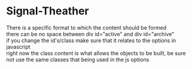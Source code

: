 Signal-Theather
===============
  There is a specific format to which the content should be formed<br>
  		there can be no space between div id="active" and div id="archive"<br>
  		if you change the id's/class make sure that it relates to the options in javascript<br>
      right now the class content is what allows the objects to be built, be sure not use the same classes that being used in the js options<br>
